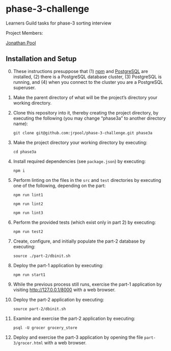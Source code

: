 # phase-3-challenge
Learners Guild tasks for phase-3 sorting interview

Project Members:

[Jonathan Pool](https://github.com/jrpool)

## Installation and Setup

0. These instructions presuppose that (1) [npm][npm] and [PostgreSQL][postgresql] are installed, (2) there is a PostgreSQL database cluster, (3) PostgreSQL is running, and (4) when you connect to the cluster you are a PostgreSQL superuser.

1. Make the parent directory of what will be the project’s directory your working directory.

2. Clone this repository into it, thereby creating the project directory, by executing the following (you may change “phase3a” to another directory name):

    `git clone git@github.com:jrpool/phase-3-challenge.git phase3a`

2. Make the project directory your working directory by executing:

    `cd phase3a`

3. Install required dependencies (see `package.json`) by executing:

    `npm i`

4. Perform linting on the files in the `src` and `test` directories by
executing one of the following, depending on the part:

    `npm run lint1`

    `npm run lint2`

    `npm run lint3`

5. Perform the provided tests (which exist only in part 2) by executing:

    `npm run test2`

6. Create, configure, and initially populate the part-2 database by executing:

    `source ./part-2/dbinit.sh`

7. Deploy the part-1 application by executing:

    `npm run start1`

8. While the previous process still runs, exercise the part-1 application by visiting http://127.0.0.1/8000 with a web browser.

9. Deploy the part-2 application by executing:

    `source part-2/dbinit.sh`

10. Examine and exercise the part-2 application by executing:

    `psql -U grocer grocery_store`

11. Deploy and exercise the part-3 application by opening the file `part-3/grocer.html` with a web browser.

[chai]: https://chaijs.com/
[mocha]: https://mochajs.org/
[npm]: https://www.npmjs.com/
[postgresql]: https://www.postgresql.org
